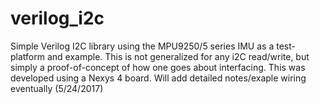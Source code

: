 # verilog_i2c
Simple Verilog I2C library using the MPU9250/5 series IMU as a test-platform and example. This is not generalized for any i2C read/write, but simply a proof-of-concept of how one goes about interfacing.  This was developed using a Nexys 4 board.  Will add detailed notes/exaple wiring eventually (5/24/2017)
